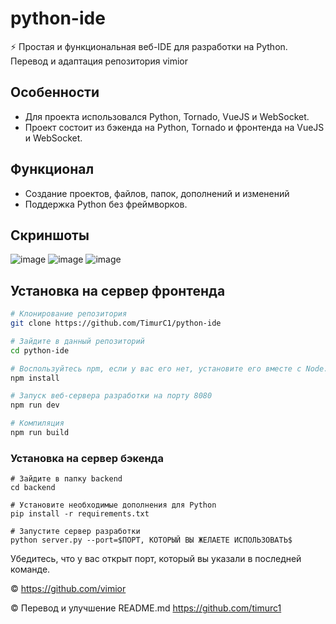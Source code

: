 # python-ide
⚡ Простая и функциональная веб-IDE для разработки на Python. Перевод и адаптация репозитория vimior

## Особенности
- Для проекта использовался Python, Tornado, VueJS и WebSocket.
- Проект состоит из бэкенда на Python, Tornado и фронтенда на VueJS и WebSocket.
## Функционал
- Создание проектов, файлов, папок, дополнений и изменений
- Поддержка Python без фреймворков.
## Скриншоты
![image](doc/img/ide/code.png)
![image](doc/img/ide/complete.png)
![image](doc/img/ide/run.png)

## Установка на сервер фронтенда
``` bash
# Клонирование репозитория
git clone https://github.com/TimurC1/python-ide

# Зайдите в данный репозиторий
cd python-ide

# Воспользуйтесь npm, если у вас его нет, установите его вместе с Node.js: https://nodejs.org/en/download/
npm install

# Запуск веб-сервера разработки на порту 8080
npm run dev

# Компиляция
npm run build 
```
### Установка на сервер бэкенда
```
# Зайдите в папку backend
cd backend

# Установите необходимые дополнения для Python
pip install -r requirements.txt

# Запустите сервер разработки
python server.py --port=$ПОРТ, КОТОРЫЙ ВЫ ЖЕЛАЕТЕ ИСПОЛЬЗОВАТЬ$
```
Убедитесь, что у вас открыт порт, который вы указали в последней команде.

© https://github.com/vimior

© Перевод и улучшение README.md https://github.com/timurc1
